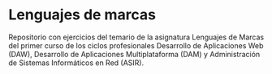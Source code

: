 <h1>Lenguajes de marcas</h1>

<p>Repositorio con ejercicios del temario de la asignatura Lenguajes de Marcas del primer curso de los ciclos profesionales Desarrollo de Aplicaciones Web (DAW), Desarrollo de Aplicaciones Multiplataforma (DAM) y Administración de Sistemas Informáticos en Red (ASIR).</p>
